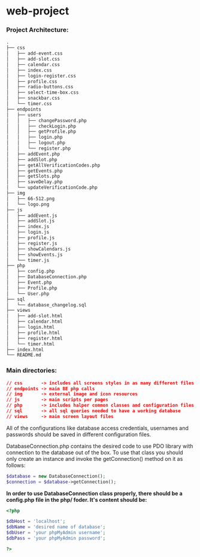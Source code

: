 # web-project

### Project Architecture:

```markdown
.
├── css
│   ├── add-event.css
│   ├── add-slot.css
│   ├── calendar.css
│   ├── index.css
│   ├── login-register.css
│   ├── profile.css
│   ├── radio-buttons.css
│   ├── select-time-box.css
│   ├── snackbar.css
│   └── timer.css
├── endpoints
│   ├── users
│   │   ├── changePassword.php
│   │   ├── checkLogin.php
│   │   ├── getProfile.php
│   │   ├── login.php
│   │   ├── logout.php
│   │   └── register.php
│   ├── addEvent.php
│   ├── addSlot.php
│   ├── getAllVerificationCodes.php
│   ├── getEvents.php
│   ├── getSlots.php
│   ├── saveDelay.php
│   └── updateVerificationCode.php
├── img
│   ├── 66-512.png
│   └── logo.png
├── js
│   ├── addEvent.js
│   ├── addSlot.js
│   ├── index.js
│   ├── login.js
│   ├── profile.js
│   ├── register.js
│   ├── showCalendars.js
│   ├── showEvents.js
│   └── timer.js
├── php
│   ├── config.php
│   ├── DatabaseConnection.php
│   ├── Event.php
│   ├── Profile.php
│   └── User.php
├── sql
│   └── database_changelog.sql
├── views
│   ├── add-slot.html
│   ├── calendar.html
│   ├── login.html
│   ├── profile.html
│   ├── register.html
│   └── timer.html
├── index.html
└── README.md

```

### Main directories:

```json
// css       -> includes all screens styles in as many different files as possible
// endpoints -> main BE php calls
// img       -> external image and icon resources
// js        -> main scripts per pages
// php       -> includes halper common classes and configuration files
// sql		 -> all sql queries needed to have a working database
// views     -> main screen layout files
```

All of the configurations like database access credentials, usernames and passwords should be saved in different configuration files.

DatabaseConnection.php contains the desired code to use PDO library with connection to the database out of the box. To use that class you should only create an instance and invoke the getConnection() method on it as follows:

```php
$database = new DatabaseConnection();
$connection = $database->getConnection();
```

**In order to use DatabaseConnection class properly, there should be a config.php file in the php/ foder. It's content should be:**

```php
<?php 

$dbHost = 'localhost';
$dbName = 'desired name of database';
$dbUser = 'your phpMyAdmin username';
$dbPass = 'your phpMyAdmin password';

?>
```


